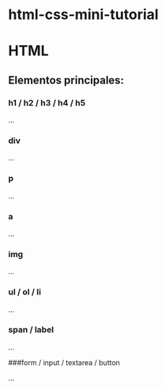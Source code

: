 html-css-mini-tutorial
======================

# HTML
## Elementos principales:

### h1 / h2 / h3 / h4 / h5

...

### div

...

### p

...

### a

...

### img

...

### ul / ol / li

...

### span / label

...

###form / input / textarea / button

...

